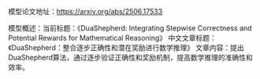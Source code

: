 模型论文地址：https://arxiv.org/abs/2506.17533

模型概述：当前标题：《DuaShepherd: Integrating Stepwise Correctness and Potential Rewards for Mathematical Reasoning》
中文文章标题：《DuaShepherd：整合逐步正确性和潜在奖励进行数学推理》
文章内容：提出DuaShepherd算法，通过逐步验证正确性和奖励机制，提高数学推理的准确性和效率。
